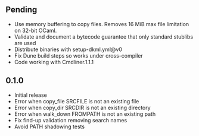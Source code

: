 ## Pending
- Use memory buffering to copy files. Removes 16 MiB max file limitation on
  32-bit OCaml.
- Validate and document a bytecode guarantee that only standard stublibs are used
- Distribute binaries with setup-dkml.yml@v0
- Fix Dune build steps so works under cross-compiler
- Code working with Cmdliner.1.1.1

## 0.1.0

- Initial release
- Error when copy_file SRCFILE is not an existing file
- Error when copy_dir SRCDIR is not an existing directory
- Error when walk_down FROMPATH is not an existing path
- Fix find-up validation removing search names
- Avoid PATH shadowing tests
